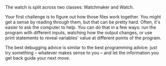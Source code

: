 The watch is split across two <word data-key="class">classes</word>: Watchmaker and Watch.

Your first challenge is to figure out how those files work together. You might get a sense by reading through them, but that can be pretty hard. Often, it's easier to ask the computer to help. You can do that in a few ways: run the program with different inputs, watching how the output changes, or use <word data-key="print">print</word> statements to reveal variables' value at different points of the program.

The best debugging advice is similar to the best programming advice: just try something – whatever makes sense to you – and let the information you get back guide your next move.